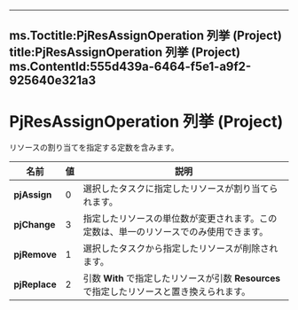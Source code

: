

---
ms.Toctitle:PjResAssignOperation 列挙 (Project)
title:PjResAssignOperation 列挙 (Project)
ms.ContentId:555d439a-6464-f5e1-a9f2-925640e321a3
---
# PjResAssignOperation 列挙 (Project)




リソースの割り当てを指定する定数を含みます。

|**名前**|**値**|**説明**|
|---|---|---|
|**pjAssign**|0|選択したタスクに指定したリソースが割り当てられます。|
|**pjChange**|3|指定したリソースの単位数が変更されます。この定数は、単一のリソースでのみ使用できます。|
|**pjRemove**|1|選択したタスクから指定したリソースが削除されます。|
|**pjReplace**|2|引数  **With** で指定したリソースが引数  **Resources** で指定したリソースと置き換えられます。|




